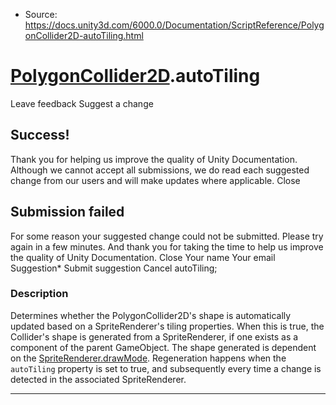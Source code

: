 * Source: https://docs.unity3d.com/6000.0/Documentation/ScriptReference/PolygonCollider2D-autoTiling.html

#  [PolygonCollider2D](https://docs.unity3d.com/6000.0/Documentation/ScriptReference/PolygonCollider2D.html).autoTiling
Leave feedback
Suggest a change
## Success!
Thank you for helping us improve the quality of Unity Documentation. Although we cannot accept all submissions, we do read each suggested change from our users and will make updates where applicable.
Close
## Submission failed
For some reason your suggested change could not be submitted. Please <a>try again</a> in a few minutes. And thank you for taking the time to help us improve the quality of Unity Documentation.
Close
Your name Your email Suggestion* Submit suggestion
Cancel
autoTiling; 
### Description
Determines whether the PolygonCollider2D's shape is automatically updated based on a SpriteRenderer's tiling properties.
When this is true, the Collider's shape is generated from a SpriteRenderer, if one exists as a component of the parent GameObject. The shape generated is dependent on the [SpriteRenderer.drawMode](https://docs.unity3d.com/6000.0/Documentation/ScriptReference/SpriteRenderer-drawMode.html). Regeneration happens when the `autoTiling` property is set to true, and subsequently every time a change is detected in the associated SpriteRenderer.
* * *
